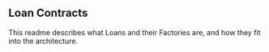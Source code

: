 ## Loan Contracts

This readme describes what Loans and their Factories are, and how they fit into the architecture.
